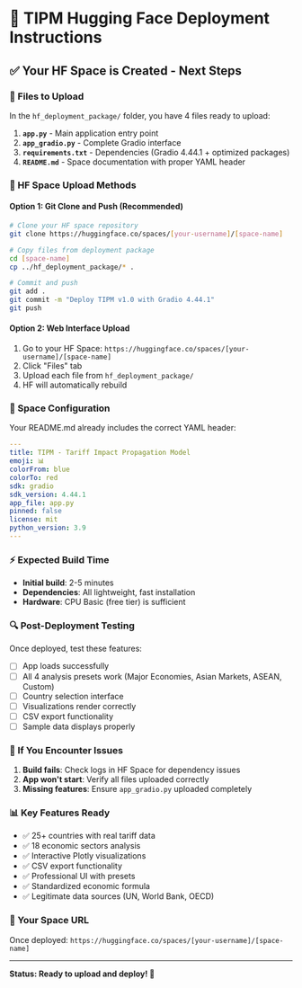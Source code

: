 # 🚀 TIPM Hugging Face Deployment Instructions

## ✅ Your HF Space is Created - Next Steps

### 📂 Files to Upload

In the `hf_deployment_package/` folder, you have 4 files ready to upload:

1. **`app.py`** - Main application entry point
2. **`app_gradio.py`** - Complete Gradio interface 
3. **`requirements.txt`** - Dependencies (Gradio 4.44.1 + optimized packages)
4. **`README.md`** - Space documentation with proper YAML header

### 🔧 HF Space Upload Methods

#### Option 1: Git Clone and Push (Recommended)
```bash
# Clone your HF space repository
git clone https://huggingface.co/spaces/[your-username]/[space-name]

# Copy files from deployment package
cd [space-name]
cp ../hf_deployment_package/* .

# Commit and push
git add .
git commit -m "Deploy TIPM v1.0 with Gradio 4.44.1"
git push
```

#### Option 2: Web Interface Upload
1. Go to your HF Space: `https://huggingface.co/spaces/[your-username]/[space-name]`
2. Click "Files" tab
3. Upload each file from `hf_deployment_package/`
4. HF will automatically rebuild

### 🎯 Space Configuration

Your README.md already includes the correct YAML header:
```yaml
---
title: TIPM - Tariff Impact Propagation Model
emoji: 📊
colorFrom: blue
colorTo: red
sdk: gradio
sdk_version: 4.44.1
app_file: app.py
pinned: false
license: mit
python_version: 3.9
---
```

### ⚡ Expected Build Time
- **Initial build**: 2-5 minutes
- **Dependencies**: All lightweight, fast installation
- **Hardware**: CPU Basic (free tier) is sufficient

### 🔍 Post-Deployment Testing

Once deployed, test these features:
- [ ] App loads successfully
- [ ] All 4 analysis presets work (Major Economies, Asian Markets, ASEAN, Custom)
- [ ] Country selection interface
- [ ] Visualizations render correctly
- [ ] CSV export functionality
- [ ] Sample data displays properly

### 🚨 If You Encounter Issues

1. **Build fails**: Check logs in HF Space for dependency issues
2. **App won't start**: Verify all files uploaded correctly
3. **Missing features**: Ensure `app_gradio.py` uploaded completely

### 📊 Key Features Ready

- ✅ 25+ countries with real tariff data
- ✅ 18 economic sectors analysis  
- ✅ Interactive Plotly visualizations
- ✅ CSV export functionality
- ✅ Professional UI with presets
- ✅ Standardized economic formula
- ✅ Legitimate data sources (UN, World Bank, OECD)

### 🎉 Your Space URL

Once deployed: `https://huggingface.co/spaces/[your-username]/[space-name]`

---

**Status: Ready to upload and deploy! 🚀**
